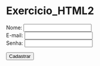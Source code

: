 # Exercicio_HTML2
<!DOCTYPE html>
<html lang="pt-br">
<head>
    <meta charset="UTF-8">
    <meta name="viewport" content="width=device-width, initial-scale=1.0">
    <title>Formulario de Cadastro</title>
</head>
<body>
    <form>
        <label for="user">Nome: </label>
        <input id="user" type="text" />
        <br />
        <label for="email">E-mail:</label>
        <input id="email" type="text" />
        <br />
        <label for="password">Senha: </label>
        <input id="password" type="password" />
    </form>
    <button type="submit">
        Cadastrar
    </button>
</body>
</html>
